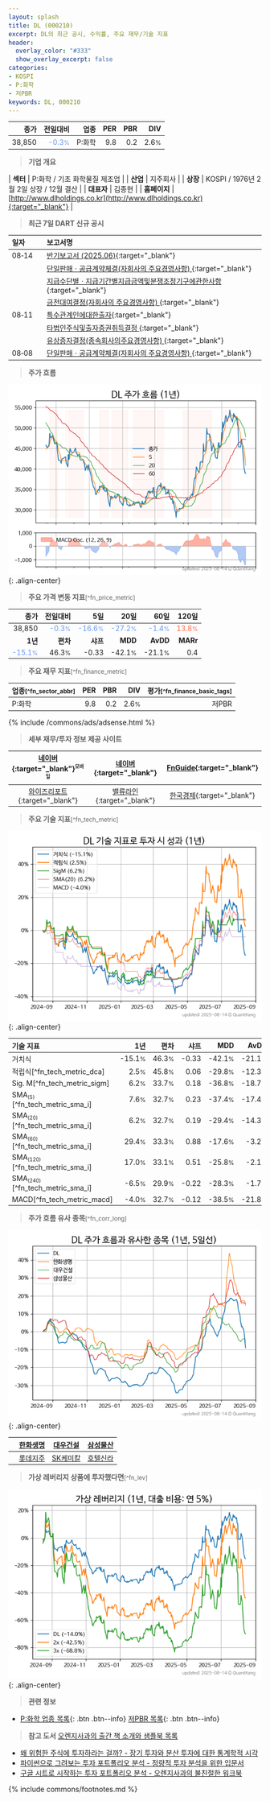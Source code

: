 ```yaml
---
layout: splash
title: DL (000210)
excerpt: DL의 최근 공시, 수익률, 주요 재무/기술 지표
header:
  overlay_color: "#333"
  show_overlay_excerpt: false
categories:
- KOSPI
- P:화학
- 저PBR
keywords: DL, 000210
---
```


| **종가** | **전일대비** | **업종** | **PER** | **PBR** | **DIV** |
| -------: | -----------: | -------: | ------: | ------: | ------: |
| 38,850 | <span style="color: cornflowerblue">-0.3<small>%</small></span> | P:화학 | 9.8 | 0.2 | 2.6<small>%</small> |

<!-- more -->


> **기업 개요**<a id="company"></a>

| <span style="white-space:nowrap;">**섹터**</span> | P:화학 / 기초 화학물질 제조업 |
| <span style="white-space:nowrap;">**산업**</span> | 지주회사 |
| <span style="white-space:nowrap;">**상장**</span> | KOSPI / 1976년 2월 2일 상장 / 12월 결산 |
| <span style="white-space:nowrap;">**대표자**</span> | 김종현 |
| <span style="white-space:nowrap;">**홈페이지**</span> | [http://www.dlholdings.co.kr](http://www.dlholdings.co.kr){:target="_blank"} |


> **최근 7일 DART 신규 공시**<a id="dart"></a>

| **일자** |      | **보고서명** |
| :------- | :--- | :----------- |
| 08&#x2011;14 | | [반기보고서 (2025.06)](https://dart.fss.or.kr/dsaf001/main.do?rcpNo=20250814003889){:target="_blank"} |
|  | | [단일판매ㆍ공급계약체결(자회사의 주요경영사항)              ](https://dart.fss.or.kr/dsaf001/main.do?rcpNo=20250814801829){:target="_blank"} |
|  | | [지급수단별ㆍ지급기간별지급금액및분쟁조정기구에관한사항](https://dart.fss.or.kr/dsaf001/main.do?rcpNo=20250814001849){:target="_blank"} |
|  | | [금전대여결정(자회사의 주요경영사항)              ](https://dart.fss.or.kr/dsaf001/main.do?rcpNo=20250814800941){:target="_blank"} |
| 08&#x2011;11 | | [특수관계인에대한출자](https://dart.fss.or.kr/dsaf001/main.do?rcpNo=20250811000422){:target="_blank"} |
|  | | [타법인주식및출자증권취득결정              ](https://dart.fss.or.kr/dsaf001/main.do?rcpNo=20250811800489){:target="_blank"} |
|  | | [유상증자결정(종속회사의주요경영사항)              ](https://dart.fss.or.kr/dsaf001/main.do?rcpNo=20250811800470){:target="_blank"} |
| 08&#x2011;08 | | [단일판매ㆍ공급계약체결(자회사의 주요경영사항)              ](https://dart.fss.or.kr/dsaf001/main.do?rcpNo=20250808800503){:target="_blank"} |


> **주가 흐름**<a id="price"></a>

![000210](/stock/images/000210.png){: .align-center}


> **주요 가격 변동 지표**<small>[^fn_price_metric]</small>

| **종가** | **전일대비** | **5일** | **20일** | **60일** | **120일** |
| -------: | -----------: | ------: | -------: | -------: | --------: |
| 38,850 | <span style="color: cornflowerblue">-0.3<small>%</small></span> | <span style="color: cornflowerblue">-16.6<small>%</small></span> | <span style="color: cornflowerblue">-27.2<small>%</small></span> | <span style="color: cornflowerblue">-1.4<small>%</small></span> | <span style="color: tomato">13.8<small>%</small></span> |
| **1년** | **편차** | **샤프** | **MDD** | **AvDD** | **MARr** |
| <span style="color: cornflowerblue">-15.1<small>%</small></span> | 46.3<small>%</small> | -0.33 | -42.1<small>%</small> | -21.1<small>%</small> | 0.4 |


> **주요 재무 지표**<small>[^fn_finance_metric]</small>

| **업종**<small>[^fn_sector_abbr]</small> | **PER** | **PBR** | **DIV** | **평가**<small>[^fn_finance_basic_tags]</small> |
| :--------------------------------------- | ------: | ------: | ------: | ----------------------------------------------: |
| P:화학 | 9.8 | 0.2 | 2.6<small>%</small> | 저PBR |



{% include /commons/ads/adsense.html %}

> **세부 재무/투자 정보 제공 사이트**

| [네이버](https://m.stock.naver.com/domestic/stock/000210/finance/summary){:target="_blank"}<sup><small>모바일</small></sup> | [네이버](https://finance.naver.com/item/coinfo.naver?code=000210){:target="_blank"} | [FnGuide](https://comp.fnguide.com/SVO2/ASP/SVD_Invest.asp?gicode=A000210&MenuYn=Y){:target="_blank"} |
| :---: | :---: | :---: |
| [와이즈리포트](https://comp.wisereport.co.kr/company/c1040001.aspx?cmp_cd=000210){:target="_blank"} | [밸류라인](https://www.valueline.co.kr/finance/summary/000210){:target="_blank"} | [한국경제](https://markets.hankyung.com/stock/000210/financial-summary){:target="_blank"} |


> **주요 기술 지표**<small>[^fn_tech_metric]</small>


![000210](/stock/images/000210_tech.png){: .align-center}

| **기술 지표** | **1년** | **편차** | **샤프** | **MDD** | **AvDD** |
| :------------ | ------: | -----------: | -------: | ------: | -------: |
| 거치식 | -15.1<small>%</small> | 46.3<small>%</small> | -0.33 | -42.1<small>%</small> | -21.1<small>%</small> |
| 적립식[^fn_tech_metric_dca] | 2.5<small>%</small> | 45.8<small>%</small> | 0.06 | -29.8<small>%</small> | -12.3<small>%</small> |
| Sig. M[^fn_tech_metric_sigm] | 6.2<small>%</small> | 33.7<small>%</small> | 0.18 | -36.8<small>%</small> | -18.7<small>%</small> |
| SMA<small><sub>(5)</sub></small>[^fn_tech_metric_sma_i] | 7.6<small>%</small> | 32.7<small>%</small> | 0.23 | -37.4<small>%</small> | -17.4<small>%</small> |
| SMA<small><sub>(20)</sub></small>[^fn_tech_metric_sma_i] | 6.2<small>%</small> | 32.7<small>%</small> | 0.19 | -29.4<small>%</small> | -14.3<small>%</small> |
| SMA<small><sub>(60)</sub></small>[^fn_tech_metric_sma_i] | 29.4<small>%</small> | 33.3<small>%</small> | 0.88 | -17.6<small>%</small> | -3.2<small>%</small> |
| SMA<small><sub>(120)</sub></small>[^fn_tech_metric_sma_i] | 17.0<small>%</small> | 33.1<small>%</small> | 0.51 | -25.8<small>%</small> | -2.1<small>%</small> |
| SMA<small><sub>(240)</sub></small>[^fn_tech_metric_sma_i] | -6.5<small>%</small> | 29.9<small>%</small> | -0.22 | -28.3<small>%</small> | -1.7<small>%</small> |
| MACD[^fn_tech_metric_macd] | -4.0<small>%</small> | 32.7<small>%</small> | -0.12 | -38.5<small>%</small> | -21.8<small>%</small> |


> **주가 흐름 유사 종목**<a id="corr"></a><small>[^fn_corr_long]</small>

![000210](/stock/images/000210_corr.png){: .align-center}

|       | [한화생명](/088350/) | [대우건설](/047040/) | [삼성물산](/028260/) |
| :---: | :------------------------------------: | :------------------------------------: | :------------------------------------: |
|       | [롯데지주](/004990/) | [SK케미칼](/285130/) | [호텔신라](/008770/) |


> **가상 레버리지 상품에 투자했다면**<a id="2x"></a><small>[^fn_lev]</small>

![000210](/stock/images/000210_2x.png){: .align-center}


> **관련 정보**

- [P:화학 업종 목록](/stats/sector/kospi_업종_화학_종목/){: .btn .btn--info} [저PBR 목록](/fn/fn_low_pbr/){: .btn .btn--info}

> **참고 도서** [오렌지사과의 출간 책 소개와 샘플북 목록](https://kongdori.tistory.com/691)

- [왜 위험한 주식에 투자하라는 걸까? - 장기 투자와 분산 투자에 대한 통계학적 시각](https://kongdori.tistory.com/421)
- [파이썬으로 그려보는 투자 포트폴리오 분석  - 정량적 투자 분석을 위한 입문서](https://kongdori.tistory.com/643)
- [구글 시트로 시작하는 투자 포트폴리오 분석 - 오렌지사과의 불친절한 워크북](https://kongdori.tistory.com/449)


{% include commons/footnotes.md %}